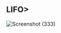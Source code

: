 <h2>LIFO></h2>

![Screenshot (333)](https://user-images.githubusercontent.com/67545874/165879127-98e3460b-7fe7-4952-9aa7-085c94778a46.png)

